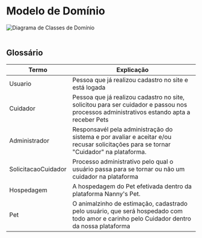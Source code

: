 # Modelo de Domínio

![Diagrama de Classes de Domínio](https://raw.githubusercontent.com/tads-cnat/receber-pets/main/doc/dominio/diagramaClasses.png?token=GHSAT0AAAAAACB2MWJ2P2K6D5VSD6QWJ2EGZDXIHQQ)
</br></br>

## Glossário 

|  Termo  |  Explicação  |
| ------- | ------------ |
| Usuario | Pessoa que já realizou cadastro no site e está logada |
| Cuidador | Pessoa que já realizou cadastro no site, solicitou para ser cuidador e passou nos processos administrativos estando apta a receber Pets |
| Administrador | Responsavél pela administração do sistema e por avaliar e aceitar e/ou recusar solicitações para se tornar "Cuidador" na plataforma. |
| SolicitacaoCuidador | Processo administrativo pelo qual o usuário passa para se tornar ou não um cuidador na plataforma |
| Hospedagem | A hospedagem do Pet efetivada dentro da plataforma Nanny's Pet. |
| Pet | O animalzinho de estimação, cadastrado pelo usuário, que será hospedado com todo amor e carinho pelo Cuidador dentro da nossa plataforma |
